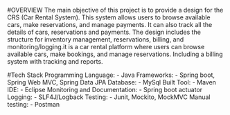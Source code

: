 #OVERVIEW
The main objective of this project is to provide a design for the CRS (Car Rental System). This system allows users to browse available cars, make reservations, and manage payments. It can also track all the details of cars, reservations and payments. The design includes the structure for inventory management, reservations, billing, and monitoring/logging.it is a car rental platform where users can browse available cars,
make bookings, and manage reservations. Including a billing system with tracking
and reports.

#Tech Stack
Programming Language: - Java
Frameworks: - Spring boot, Spring Web MVC, Spring Data JPA
Database: - MySql
Built Tool: - Maven
IDE: - Eclipse
Monitoring and Documentation: - Spring boot actuator
Logging: - SLF4J/Logback
Testing: - Junit, Mockito, MockMVC
Manual testing: - Postman


